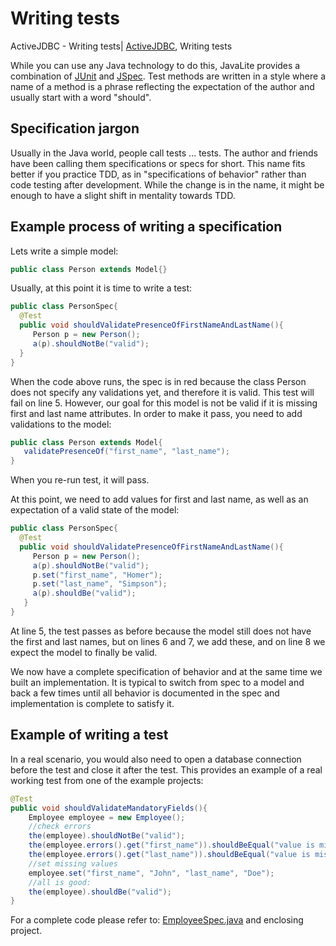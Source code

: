 <div class="page-header">
   <h1>Writing tests</h1>
</div>



ActiveJDBC - Writing tests| <a href="/activejdbc">ActiveJDBC</a>, Writing tests

While you can use any Java technology to do this, JavaLite provides a combination of [JUnit](http://junit.org/) and
[JSpec](jspec). Test methods are written in a style where a name of a method is a phrase reflecting the
expectation of the author and usually start with a word "should".

## Specification jargon

Usually in the Java world, people call tests ... tests. The author and friends have been calling them specifications or specs for short.
This name fits better if you practice TDD, as in "specifications of behavior" rather than code testing after development.
While the change is in the name, it might be enough to have a slight shift in mentality towards TDD.

## Example process of writing a specification

Lets write a simple model:

~~~~ {.java  .numberLines}
public class Person extends Model{}
~~~~

Usually, at this point it is time to write a test:

~~~~ {.java  .numberLines}
public class PersonSpec{
  @Test
  public void shouldValidatePresenceOfFirstNameAndLastName(){
     Person p = new Person();
     a(p).shouldNotBe("valid");
  }
}
~~~~

When the code above runs, the spec is in red because the class Person does not specify any validations yet, and
therefore it is valid. This test will fail on line 5. However, our goal for this model is not be valid if it is
missing first and last name attributes. In order to make it pass, you need to add validations to the model:

~~~~ {.java  .numberLines}
public class Person extends Model{
   validatePresenceOf("first_name", "last_name");
}
~~~~

When you re-run test, it will pass.

At this point, we need to add values for first and last name, as well as an expectation of a valid state of the model:

~~~~ {.java  .numberLines}
public class PersonSpec{
  @Test
  public void shouldValidatePresenceOfFirstNameAndLastName(){
     Person p = new Person();
     a(p).shouldNotBe("valid");
     p.set("first_name", "Homer");
     p.set("last_name", "Simpson");
     a(p).shouldBe("valid");
   }
}
~~~~

At line 5, the test passes as before because the model still does not have the first and last names, but on lines
6 and 7, we add these, and on line 8 we expect the model to finally be valid.

We now have a complete specification of behavior and at the same time we built an implementation. It is typical to
switch from spec to a model and back a few times until all behavior is documented in the spec and implementation is
complete to satisfy it.

## Example of writing a test

In a real scenario, you would also need to open a database connection before the test and close it after the test.
This provides an example of a real working test from one of the example projects:

~~~~ {.java  .numberLines}
@Test
public void shouldValidateMandatoryFields(){
    Employee employee = new Employee();
    //check errors
    the(employee).shouldNotBe("valid");
    the(employee.errors().get("first_name")).shouldBeEqual("value is missing");
    the(employee.errors().get("last_name")).shouldBeEqual("value is missing");
    //set missing values
    employee.set("first_name", "John", "last_name", "Doe");
    //all is good:
    the(employee).shouldBe("valid");
}
~~~~

For a complete code please refer to:
[EmployeeSpec.java](https://github.com/javalite/simple-example/blob/master/src/test/java/activejdbc/examples/simple/EmployeeSpec.java)
and enclosing project.
